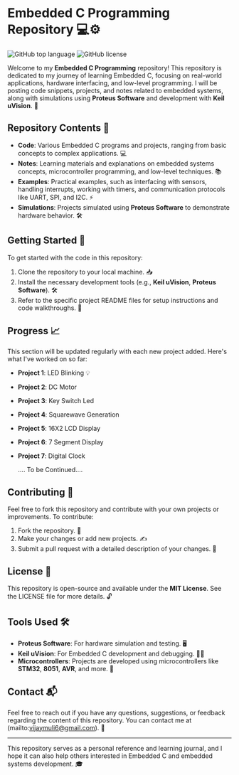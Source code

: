 # Embedded C Programming Repository 💻⚙️

![GitHub top language](https://img.shields.io/github/languages/top/ganeshsrinivasan18/Embedded-C-Programming)
![GitHub license](https://img.shields.io/github/license/ganeshsrinivasan18/Embedded-C-Programming)

Welcome to my **Embedded C Programming** repository! This repository is dedicated to my journey of learning Embedded C, focusing on real-world applications, hardware interfacing, and low-level programming. I will be posting code snippets, projects, and notes related to embedded systems, along with simulations using **Proteus Software** and development with **Keil uVision**. 🚀

## Repository Contents 📂
- **Code**: Various Embedded C programs and projects, ranging from basic concepts to complex applications. 💻
- **Notes**: Learning materials and explanations on embedded systems concepts, microcontroller programming, and low-level techniques. 📚
- **Examples**: Practical examples, such as interfacing with sensors, handling interrupts, working with timers, and communication protocols like UART, SPI, and I2C. ⚡
- **Simulations**: Projects simulated using **Proteus Software** to demonstrate hardware behavior. 🛠️

## Getting Started 🚀
To get started with the code in this repository:
1. Clone the repository to your local machine. 📥
2. Install the necessary development tools (e.g., **Keil uVision**, **Proteus Software**). 🛠️
3. Refer to the specific project README files for setup instructions and code walkthroughs. 📖

## Progress 📈
This section will be updated regularly with each new project added. Here's what I've worked on so far:
- **Project 1**: LED Blinking 💡
- **Project 2**: DC Motor
- **Project 3**: Key Switch Led
- **Project 4**: Squarewave Generation
- **Project 5**: 16X2 LCD Display
- **Project 6**: 7 Segment Display
- **Project 7**: Digital Clock


  
  .... To be Continued....

## Contributing 🤝
Feel free to fork this repository and contribute with your own projects or improvements. To contribute:
1. Fork the repository. 🍴
2. Make your changes or add new projects. ✍️
3. Submit a pull request with a detailed description of your changes. 🔄

## License 📜
This repository is open-source and available under the **MIT License**. See the LICENSE file for more details. 🔓

## Tools Used 🛠️
- **Proteus Software**: For hardware simulation and testing. 🖥️
- **Keil uVision**: For Embedded C development and debugging. 🧑‍💻
- **Microcontrollers**: Projects are developed using microcontrollers like **STM32**, **8051**, **AVR**, and more. 🔧

## Contact 📬
Feel free to reach out if you have any questions, suggestions, or feedback regarding the content of this repository. You can contact me at (mailto:vijaymuli6@gmail.com). 📧

---

This repository serves as a personal reference and learning journal, and I hope it can also help others interested in Embedded C and embedded systems development. 🎓
